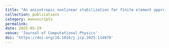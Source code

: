 ```yaml
---
title: "An anisotropic nonlinear stabilization for finite element approximation of Vlasov–Poisson equations"
collection: publications
category: manuscripts
permalink: 
date: 2025-05-19
venue: 'Journal of Computational Physics'
doi: 'https://doi.org/10.1016/j.jcp.2025.114079'
---
```

